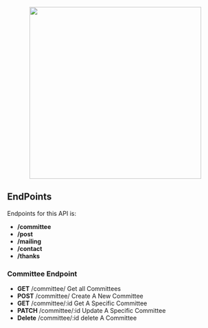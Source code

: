 <p align="center"><a href="https://laravel.com" target="_blank"><img src="https://raw.githubusercontent.com/laravel/art/master/logo-lockup/5%20SVG/2%20CMYK/1%20Full%20Color/laravel-logolockup-cmyk-red.svg" width="400"></a></p>

## EndPoints

Endpoints for this API is:

- **/committee**
- **/post**
- **/mailing**
- **/contact**
- **/thanks**

### Committee Endpoint

- **GET** /committee/ Get all Committees
- **POST** /committee/ Create A New Committee
- **GET** /committee/:id Get A Specific Committee
- **PATCH** /committee/:id Update A Specific Committee
- **Delete** /committee/:id delete A Committee